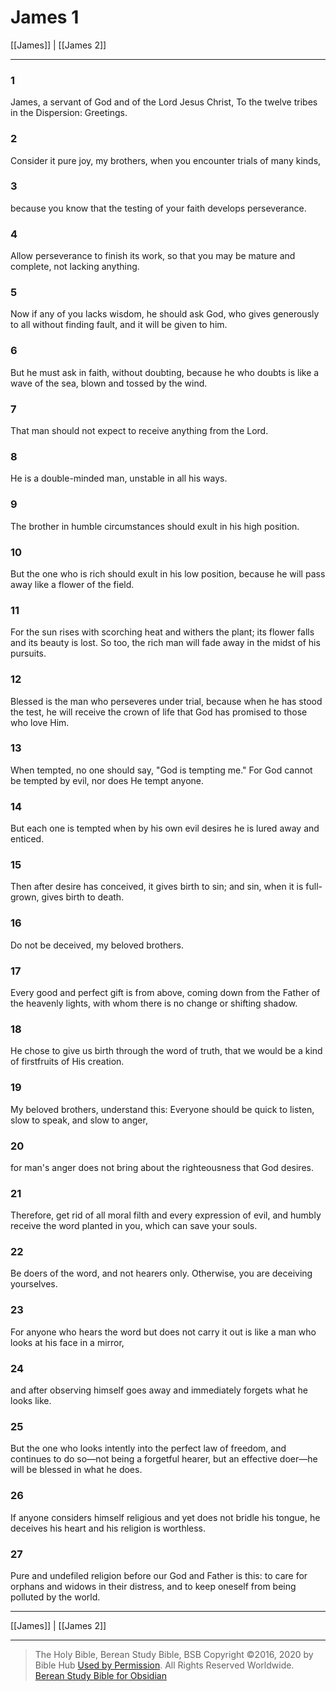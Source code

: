# James 1

[[James]] | [[James 2]]

---

### 1
James, a servant of God and of the Lord Jesus Christ, To the twelve tribes in the Dispersion: Greetings.

### 2
Consider it pure joy, my brothers, when you encounter trials of many kinds,

### 3
because you know that the testing of your faith develops perseverance.

### 4
Allow perseverance to finish its work, so that you may be mature and complete, not lacking anything.

### 5
Now if any of you lacks wisdom, he should ask God, who gives generously to all without finding fault, and it will be given to him.

### 6
But he must ask in faith, without doubting, because he who doubts is like a wave of the sea, blown and tossed by the wind.

### 7
That man should not expect to receive anything from the Lord.

### 8
He is a double-minded man, unstable in all his ways.

### 9
The brother in humble circumstances should exult in his high position.

### 10
But the one who is rich should exult in his low position, because he will pass away like a flower of the field.

### 11
For the sun rises with scorching heat and withers the plant; its flower falls and its beauty is lost. So too, the rich man will fade away in the midst of his pursuits.

### 12
Blessed is the man who perseveres under trial, because when he has stood the test, he will receive the crown of life that God has promised to those who love Him.

### 13
When tempted, no one should say, "God is tempting me." For God cannot be tempted by evil, nor does He tempt anyone.

### 14
But each one is tempted when by his own evil desires he is lured away and enticed.

### 15
Then after desire has conceived, it gives birth to sin; and sin, when it is full-grown, gives birth to death.

### 16
Do not be deceived, my beloved brothers.

### 17
Every good and perfect gift is from above, coming down from the Father of the heavenly lights, with whom there is no change or shifting shadow.

### 18
He chose to give us birth through the word of truth, that we would be a kind of firstfruits of His creation.

### 19
My beloved brothers, understand this: Everyone should be quick to listen, slow to speak, and slow to anger,

### 20
for man's anger does not bring about the righteousness that God desires.

### 21
Therefore, get rid of all moral filth and every expression of evil, and humbly receive the word planted in you, which can save your souls.

### 22
Be doers of the word, and not hearers only. Otherwise, you are deceiving yourselves.

### 23
For anyone who hears the word but does not carry it out is like a man who looks at his face in a mirror,

### 24
and after observing himself goes away and immediately forgets what he looks like.

### 25
But the one who looks intently into the perfect law of freedom, and continues to do so—not being a forgetful hearer, but an effective doer—he will be blessed in what he does.

### 26
If anyone considers himself religious and yet does not bridle his tongue, he deceives his heart and his religion is worthless.

### 27
Pure and undefiled religion before our God and Father is this: to care for orphans and widows in their distress, and to keep oneself from being polluted by the world.

---

[[James]] | [[James 2]]

---

> The Holy Bible, Berean Study Bible, BSB
> Copyright &copy;2016, 2020 by Bible Hub
> [Used by Permission](https://berean.bible/terms.htm). All Rights Reserved Worldwide.
> [Berean Study Bible for Obsidian](https://github.com/gapmiss/berean-study-bible-for-obsidian)</small>

